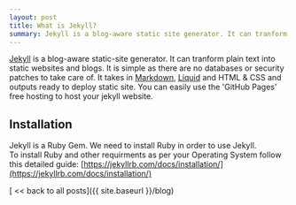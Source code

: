 ```yaml
---
layout: post
title: What is Jekyll?
summary: Jekyll is a blog-aware static site generator. It can tranform plain text...
---
```

[Jekyll](/https://jekyllrb.com/) is a blog-aware static-site generator. It can tranform plain text into static websites and blogs. It is simple as there are no databases or security patches to take care of. It takes in [Markdown](https://www.markdownguide.org/), [Liquid](https://shopify.github.io/liquid/) and HTML & CSS and outputs ready to deploy static site. You can easily use the 'GitHub Pages' free hosting to host your jekyll website.

## Installation
Jekyll is a Ruby Gem. We need to install Ruby in order to use Jekyll.<br>
To install Ruby and other requirments as per your Operating System follow this detailed guide: [https://jekyllrb.com/docs/installation/](https://jekyllrb.com/docs/installation/)

[ << back to all posts]({{ site.baseurl }}/blog)
